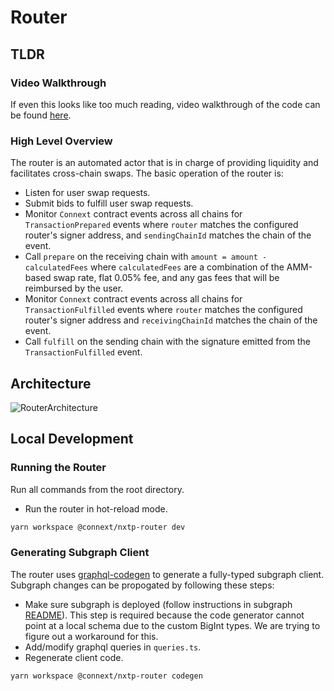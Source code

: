 # Router

## TLDR

### Video Walkthrough

If even this looks like too much reading, video walkthrough of the code can be found [here](https://youtu.be/qApqoUXplyU).

### High Level Overview

The router is an automated actor that is in charge of providing liquidity and facilitates cross-chain swaps. The basic operation of the router is:

- Listen for user swap requests.
- Submit bids to fulfill user swap requests.
- Monitor `Connext` contract events across all chains for `TransactionPrepared` events where `router` matches the configured router's signer address, and `sendingChainId` matches the chain of the event.
- Call `prepare` on the receiving chain with `amount = amount - calculatedFees` where `calculatedFees` are a combination of the AMM-based swap rate, flat 0.05% fee, and any gas fees that will be reimbursed by the user.
- Monitor `Connext` contract events across all chains for `TransactionFulfilled` events where `router` matches the configured router's signer address and `receivingChainId` matches the chain of the event.
- Call `fulfill` on the sending chain with the signature emitted from the `TransactionFulfilled` event.

## Architecture

![RouterArchitecture](../documentation/assets/Router.png)

## Local Development

### Running the Router

Run all commands from the root directory.

- Run the router in hot-reload mode.

```sh
yarn workspace @connext/nxtp-router dev
```

### Generating Subgraph Client

The router uses [graphql-codegen](https://www.graphql-code-generator.com) to generate a fully-typed subgraph client. Subgraph changes can be propogated by following these steps:

- Make sure subgraph is deployed (follow instructions in subgraph [README](../subgraph/README.md)). This step is required because the code generator cannot point at a local schema due to the custom BigInt types. We are trying to figure out a workaround for this.
- Add/modify graphql queries in `queries.ts`.
- Regenerate client code.

```sh
yarn workspace @connext/nxtp-router codegen
```
